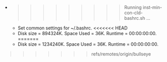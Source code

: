 * >>>>>>>>> Running inst-min-con-cld-bashrc.sh ...
  * Set common settings for ~/.bashrc.
<<<<<<< HEAD
  * Disk size = 894324K. Space Used = 36K. Runtime = 00:00:00:00.
=======
  * Disk size = 1234240K. Space Used = 36K. Runtime = 00:00:00:00.
>>>>>>> refs/remotes/origin/bullseye
